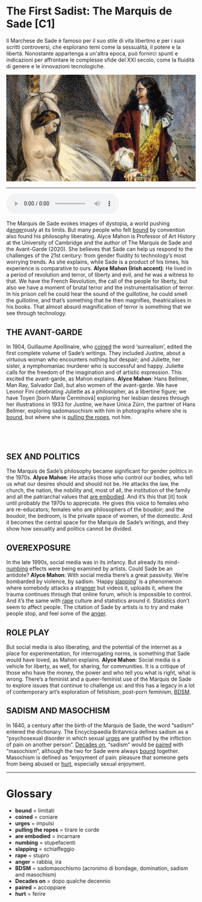 # The First Sadist: The Marquis de Sade   [C1]

Il Marchese de Sade è famoso per il suo stile di vita libertino e per i suoi scritti controversi, che esplorano temi come la sessualità, il potere e la libertà. Nonostante appartenga a un'altra epoca, può fornirci spunti e indicazioni per affrontare le complesse sfide del XXI secolo, come la fluidità di genere e le innovazioni tecnologiche.

![](The%20First%20Sadist%20The%20Marquis%20de%20Sade.jpg)

--------------

<div>
<audio controls autoplay>
    <source src="https:/raw.githubusercontent.com/dartie/speakup/main/2023-10/The%20First%20Sadist%20The%20Marquis%20de%20Sade.mp3" type="audio/mpeg">
</audio>
</div>


The Marquis de Sade evokes images of dystopia, a world pushing d[anger](## "rabbia, ira")ously at its limits. But many people who felt [bound](## "limitati") by convention also found his philosophy liberating. Alyce Mahon is Professor of Art History at the University of Cambridge and the author of The Marquis de Sade and the Avant-Garde (2020). She believes that Sade can help us respond to the challenges of the 21st century: from gender fluidity to technology’s most worrying trends. As she explains, while Sade is a product of his times, his experience is comparative to ours.
**Alyce Mahon (Irish accent)**: He lived in a period of revolution and terror, of liberty and evil, and he was a witness to that. We have the French Revolution, the call of the people for liberty, but also we have a moment of brutal terror and the instrumentalisation of terror. In his prison cell he could hear the sound of the guillotine, he could smell the guillotine, and that’s something that he then magnifies, theatricalises in his books. That almost absurd magnification of terror is something that we see through technology.

## THE AVANT-GARDE
In 1904, Guillaume Apollinaire, who [coined](## "coniare") the word ‘surrealism’, edited the first complete volume of Sade’s writings. They included Justine, about a virtuous woman who encounters nothing but despair; and Juliette, her sister, a nymphomaniac murderer who is successful and happy. Juliette calls for the freedom of the imagination and of artistic expression. This excited the avant-garde, as Mahon explains.
**Alyce Mahon**: Hans Bellmer, Man Ray, Salvador Dalí, but also women of the avant-garde. We have Leonor Fini celebrating Juliette as a philosopher, as a libertine figure; we have Toyen [born Marie Čermínová] exploring her lesbian desires through her illustrations in 1933 for Justine, we have Unica Zürn, the partner of Hans Bellmer, exploring sadomasochism with him in photographs where she is [bound](## "limitati"), but where she is [pulling the ropes](## "tirare le corde"), not him.

##  

## SEX AND POLITICS
The Marquis de Sade’s philosophy became significant for gender politics in the 1970s.
**Alyce Mahon**: He attacks those who control our bodies, who tell us what our desires should and should not be. He attacks the law, the church, the nation, the nobility and, most of all, the institution of the family and all the patriarchal values that [are embodied](## "incarnare"). And it’s this that [it] took until probably the 1970s to appreciate. He gives this voice to females who are re-educators; females who are philosophers of the boudoir; and the boudoir, the bedroom, is the private space of women, of the domestic. And it becomes the central space for the Marquis de Sade’s writings, and they show how sexuality and politics cannot be divided.

## OVEREXPOSURE
In the late 1990s, social media was in its infancy. But already its mind-[numbing](## "stupefacenti") effects were being examined by artists. Could Sade be an antidote?
**Alyce Mahon**: With social media there’s a great passivity. We’re bombarded by violence, by sadism. ‘Happy [slapping](## "schiaffeggio")’ is a phenomenon where somebody attacks a str[anger](## "rabbia, ira") but videos it, uploads it, where the trauma continues through that online forum, which is impossible to control. And it’s the same with [rape](## "stupro") culture and statistics around it. Statistics don’t seem to affect people. The citation of Sade by artists is to try and make people stop, and feel some of the [anger](## "rabbia, ira").

## ROLE PLAY
But social media is also liberating, and the potential of the internet as a place for experimentation, for interrogating norms, is something that Sade would have loved, as Mahon explains.
**Alyce Mahon**: Social media is a vehicle for liberty, as well, for sharing, for communities. It is a critique of those who have the money, the power and who tell you what is right, what is wrong. There’s a feminist and a queer-feminist use of the Marquis de Sade to explore issues that continue to challenge us: and this has a legacy in a lot of contemporary art’s exploration of fetishism, post-porn feminism, [BDSM](## "sadomasochismo (acronimo di bondage, domination, sadism and masochism)").

## SADISM AND MASOCHISM
In 1840, a century after the birth of the Marquis de Sade, the word “sadism” entered the dictionary. The Encyclopaedia Britannica defines sadism as a “psychosexual disorder in which sexual [urges](## "impulsi") are gratified by the infliction of pain on another person”. [Decades on](## "dopo qualche decennio"), “sadism” would be [paired](## "accoppiare") with “masochism”, although the two for Sade were always [bound](## "limitati") together. Masochism is defined as “enjoyment of pain: pleasure that someone gets from being abused or [hurt](## "ferire"), especially sexual enjoyment.
 

--------------

<div style = "display:block; clear:both; page-break-after:always;"></div>

# Glossary
* **bound** = limitati
* **coined** = coniare
* **urges** = impulsi
* **pulling the ropes** = tirare le corde
* **are embodied** = incarnare
* **numbing** = stupefacenti
* **slapping** = schiaffeggio
* **rape** = stupro
* **anger** = rabbia, ira
* **BDSM** = sadomasochismo (acronimo di bondage, domination, sadism and masochism)
* **Decades on** = dopo qualche decennio
* **paired** = accoppiare
* **hurt** = ferire
